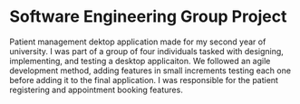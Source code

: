 # Software Engineering Group Project

Patient management dektop application made for my second year of university. I was part of a group of four individuals tasked with designing, implementing, and testing a desktop applicaiton. We followed an agile development method, adding features in small increments testing each one before adding it to the final application. I was responsible for the patient registering and appointment booking features.

